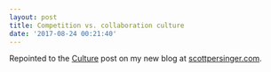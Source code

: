 ```yaml
---
layout: post
title: Competition vs. collaboration culture
date: '2017-08-24 00:21:40'
---
```

Repointed to the [Culture](https://scottpersinger.com/2017/08/08/competition-vs-collaboration-culture/) post on my new blog at [scottpersinger.com](https://scottpersinger.com).

